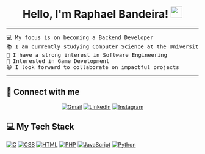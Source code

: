 <h1 align="center">
Hello, I'm Raphael Bandeira!
	<a href="https://github.com/Raphael-Bnd" target="_self">
		<img src="https://media.giphy.com/media/hvRJCLFzcasrR4ia7z/giphy.gif" width="30">
	</a>
</h1>

<hr>

<pre>
💻 My focus is on becoming a Backend Developer
📚 I am currently studying Computer Science at the University of Estácio de Sá
📝 I have a strong interest in Software Engineering
🚩 Interested in Game Development
😃 I look forward to collaborate on impactful projects
</pre>
<hr>

## 🤝 Connect with me

<p align="center">
	<a href="https://mail.google.com/mail/u/0/#inbox?compose=GTvVlcSKkjxRMZNDFBwLQwJMdxVcCMRtNZzNcnnNsqstDdFWbZkBzWZTqscpRHLcRLsWhxHmgbklg"><img src="https://img.shields.io/badge/gmail-%23EA4335.svg?style=for-the-badge&logo=gmail&logoColor=white" alt="Gmail"/></a>
	<a href="https://www.linkedin.com/in/raphael-bandeira-657851220/"><img src="https://img.shields.io/badge/linkedin-%230077B5.svg?style=for-the-badge&logo=linkedin&logoColor=white" alt="LinkedIn"/></a>
  <a href="https://www.instagram.com/euraphael.idk/"><img src="https://img.shields.io/badge/<handle>%20-%23E4405F.svg?&style=for-the-badge&logo=Instagram&logoColor=white" alt="Instagram"/></a>
</p>

## 💻 My Tech Stack

<p>
    <a href=""><img alt="C" src="https://img.shields.io/badge/c%20-%2300599C.svg?&style=for-the-badge&logo=c&logoColor=white"></a>
    <a href=""><img alt="CSS" src="https://img.shields.io/badge/css3%20-%231572B6.svg?&style=for-the-badge&logo=css3&logoColor=white"></a>
    <a href=""><img alt="HTML" src="https://img.shields.io/badge/html5%20-%23E34F26.svg?&style=for-the-badge&logo=html5&logoColor=white"></a>
    <a href=""><img alt="PHP" src="https://img.shields.io/badge/php-%23777BB4.svg?&style=for-the-badge&logo=php&logoColor=white"></a>
    <a href=""><img alt="JavaScript" src="https://img.shields.io/badge/javascript%20-%23323330.svg?&style=for-the-badge&logo=javascript&logoColor=%23F7DF1E"></a>
    <a href=""><img alt="Python" src="https://img.shields.io/badge/python%20-%2314354C.svg?&style=for-the-badge&logo=python&logoColor=white"></a>
    <a href=""></a>

</p>
